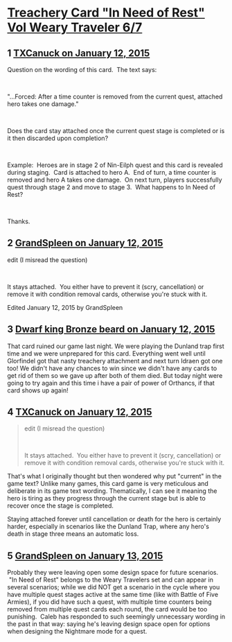 # [Treachery Card &quot;In Need of Rest&quot; VoI Weary Traveler 6/7](https://community.fantasyflightgames.com/topic/131610-treachery-card-in-need-of-rest-voi-weary-traveler-67/)

## 1 [TXCanuck on January 12, 2015](https://community.fantasyflightgames.com/topic/131610-treachery-card-in-need-of-rest-voi-weary-traveler-67/?do=findComment&comment=1402172)

Question on the wording of this card.  The text says:

 

"...Forced: After a time counter is removed from the current quest, attached hero takes one damage."

 

Does the card stay attached once the current quest stage is completed or is it then discarded upon completion?

 

Example:  Heroes are in stage 2 of Nin-Eilph quest and this card is revealed during staging.  Card is attached to hero A.  End of turn, a time counter is removed and hero A takes one damage.  On next turn, players successfully quest through stage 2 and move to stage 3.  What happens to In Need of Rest?

 

Thanks.

## 2 [GrandSpleen on January 12, 2015](https://community.fantasyflightgames.com/topic/131610-treachery-card-in-need-of-rest-voi-weary-traveler-67/?do=findComment&comment=1402232)

edit (I misread the question)

 

It stays attached.  You either have to prevent it (scry, cancellation) or remove it with condition removal cards, otherwise you're stuck with it.

Edited January 12, 2015 by GrandSpleen

## 3 [Dwarf king Bronze beard on January 12, 2015](https://community.fantasyflightgames.com/topic/131610-treachery-card-in-need-of-rest-voi-weary-traveler-67/?do=findComment&comment=1402567)

That card ruined our game last night. We were playing the Dunland trap first time and we were unprepared for this card. Everything went well until Glorfindel got that nasty treachery attachment and next turn Idraen got one too! We didn't have any chances to win since we didn't have any cards to get rid of them so we gave up after both of them died. But today night were going to try again and this time i have a pair of power of Orthancs, if that card shows up again!

## 4 [TXCanuck on January 12, 2015](https://community.fantasyflightgames.com/topic/131610-treachery-card-in-need-of-rest-voi-weary-traveler-67/?do=findComment&comment=1403070)

> edit (I misread the question)
> 
>  
> 
> It stays attached.  You either have to prevent it (scry, cancellation) or remove it with condition removal cards, otherwise you're stuck with it.

That's what I originally thought but then wondered why put "current" in the game text? Unlike many games, this card game is very meticulous and deliberate in its game text wording. Thematically, I can see it meaning the hero is tiring as they progress through the current stage but is able to recover once the stage is completed.

Staying attached forever until cancellation or death for the hero is certainly harder, especially in scenarios like the Dunland Trap, where any hero's death in stage three means an automatic loss.

## 5 [GrandSpleen on January 13, 2015](https://community.fantasyflightgames.com/topic/131610-treachery-card-in-need-of-rest-voi-weary-traveler-67/?do=findComment&comment=1403680)

Probably they were leaving open some design space for future scenarios.  "In Need of Rest" belongs to the Weary Travelers set and can appear in several scenarios; while we did NOT get a scenario in the cycle where you have multiple quest stages active at the same time (like with Battle of Five Armies), if you did have such a quest, with multiple time counters being removed from multiple quest cards each round, the card would be too punishing.  Caleb has responded to such seemingly unnecessary wording in the past in that way: saying he's leaving design space open for options when designing the Nightmare mode for a quest.

